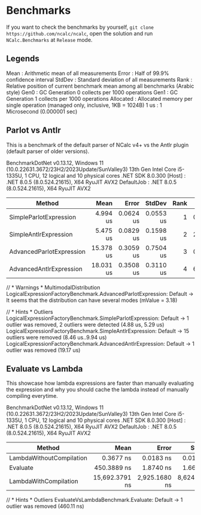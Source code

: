 ﻿# Benchmarks

If you want to check the benchmarks by yourself, `git clone https://github.com/ncalc/ncalc`, open the solution and
run `NCalc.Benchmarks` at `Release` mode.

## Legends
Mean      : Arithmetic mean of all measurements
Error     : Half of 99.9% confidence interval
StdDev    : Standard deviation of all measurements
Rank      : Relative position of current benchmark mean among all benchmarks (Arabic style)
Gen0      : GC Generation 0 collects per 1000 operations
Gen1      : GC Generation 1 collects per 1000 operations
Allocated : Allocated memory per single operation (managed only, inclusive, 1KB = 1024B)
1 us      : 1 Microsecond (0.000001 sec)

## Parlot vs Antlr

This is a benchmark of the default parser of NCalc v4+ vs the Antlr plugin (default parser of older versions).

BenchmarkDotNet v0.13.12, Windows 11 (10.0.22631.3672/23H2/2023Update/SunValley3)
13th Gen Intel Core i5-1335U, 1 CPU, 12 logical and 10 physical cores
.NET SDK 8.0.300
[Host]     : .NET 8.0.5 (8.0.524.21615), X64 RyuJIT AVX2
DefaultJob : .NET 8.0.5 (8.0.524.21615), X64 RyuJIT AVX2


| Method                   | Mean      | Error     | StdDev    | Rank | Gen0   | Gen1   | Allocated |
|------------------------- |----------:|----------:|----------:|-----:|-------:|-------:|----------:|
| SimpleParlotExpression   |  4.994 us | 0.0624 us | 0.0553 us |    1 | 0.1678 |      - |   1.05 KB |
| SimpleAntlrExpression    |  5.475 us | 0.0829 us | 0.1598 us |    2 | 2.1744 | 0.0992 |  13.34 KB |
| AdvancedParlotExpression | 15.378 us | 0.3059 us | 0.7504 us |    3 | 0.4120 |      - |   2.58 KB |
| AdvancedAntlrExpression  | 18.031 us | 0.3508 us | 0.3110 us |    4 | 6.2561 | 0.7324 |  38.39 KB |

// * Warnings *
MultimodalDistribution
LogicalExpressionFactoryBenchmark.AdvancedParlotExpression: Default -> It seems that the distribution can have several modes (mValue = 3.18)

// * Hints *
Outliers
LogicalExpressionFactoryBenchmark.SimpleParlotExpression: Default  -> 1 outlier  was  removed, 2 outliers were detected (4.88 us, 5.29 us)
LogicalExpressionFactoryBenchmark.SimpleAntlrExpression: Default   -> 15 outliers were removed (8.46 us..9.94 us)
LogicalExpressionFactoryBenchmark.AdvancedAntlrExpression: Default -> 1 outlier  was  removed (19.17 us)


## Evaluate vs Lambda

This showcase how lambda expressions are faster than manually evaluating the expression and why you should cache the
lambda instead of manually compiling everytime.


BenchmarkDotNet v0.13.12, Windows 11 (10.0.22631.3672/23H2/2023Update/SunValley3)
13th Gen Intel Core i5-1335U, 1 CPU, 12 logical and 10 physical cores
.NET SDK 8.0.300
[Host]     : .NET 8.0.5 (8.0.524.21615), X64 RyuJIT AVX2
DefaultJob : .NET 8.0.5 (8.0.524.21615), X64 RyuJIT AVX2


| Method                   | Mean           | Error         | StdDev        | Median         | Rank | Gen0   | Gen1   | Allocated |
|------------------------- |---------------:|--------------:|--------------:|---------------:|-----:|-------:|-------:|----------:|
| LambdaWithoutCompilation |      0.3677 ns |     0.0183 ns |     0.0171 ns |      0.3630 ns |    1 |      - |      - |         - |
| Evaluate                 |    450.3889 ns |     1.8740 ns |     1.6612 ns |    450.0070 ns |    2 | 0.2842 | 0.0005 |    1784 B |
| LambdaWithCompilation    | 15,692.3791 ns | 2,925.1680 ns | 8,624.9239 ns | 10,760.3775 ns |    3 | 0.7935 | 0.7629 |    5024 B |

// * Hints *
Outliers
EvaluateVsLambdaBenchmark.Evaluate: Default -> 1 outlier  was  removed (460.11 ns)
